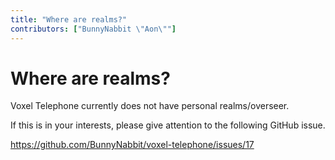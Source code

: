 ```yaml
---
title: "Where are realms?"
contributors: ["BunnyNabbit \"Aon\""]
---
```

# Where are realms?
Voxel Telephone currently does not have personal realms/overseer.

If this is in your interests, please give attention to the following GitHub issue.

https://github.com/BunnyNabbit/voxel-telephone/issues/17